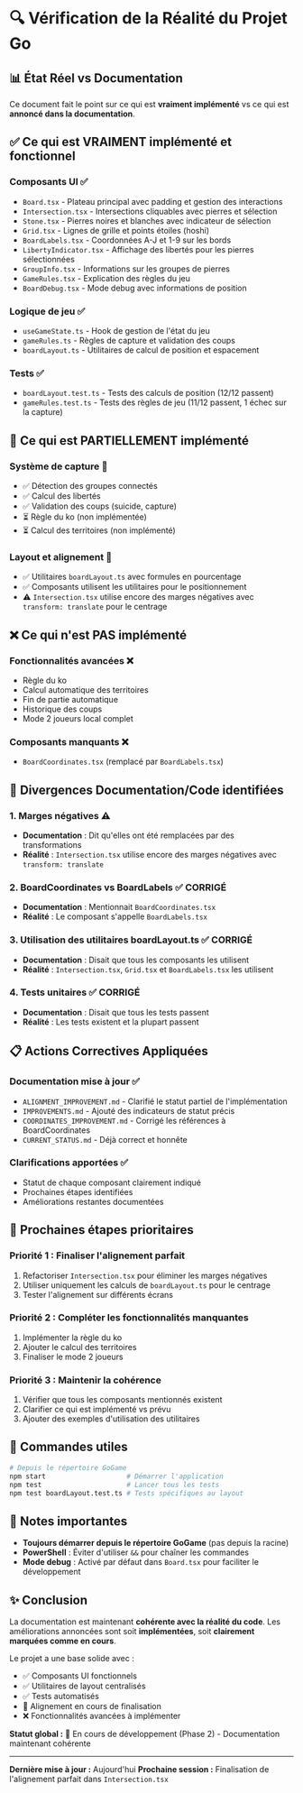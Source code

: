 # 🔍 Vérification de la Réalité du Projet Go

## 📊 **État Réel vs Documentation**

Ce document fait le point sur ce qui est **vraiment implémenté** vs ce qui est **annoncé dans la documentation**.

## ✅ **Ce qui est VRAIMENT implémenté et fonctionnel**

### **Composants UI** ✅
- `Board.tsx` - Plateau principal avec padding et gestion des interactions
- `Intersection.tsx` - Intersections cliquables avec pierres et sélection
- `Stone.tsx` - Pierres noires et blanches avec indicateur de sélection
- `Grid.tsx` - Lignes de grille et points étoiles (hoshi)
- `BoardLabels.tsx` - Coordonnées A-J et 1-9 sur les bords
- `LibertyIndicator.tsx` - Affichage des libertés pour les pierres sélectionnées
- `GroupInfo.tsx` - Informations sur les groupes de pierres
- `GameRules.tsx` - Explication des règles du jeu
- `BoardDebug.tsx` - Mode debug avec informations de position

### **Logique de jeu** ✅
- `useGameState.ts` - Hook de gestion de l'état du jeu
- `gameRules.ts` - Règles de capture et validation des coups
- `boardLayout.ts` - Utilitaires de calcul de position et espacement

### **Tests** ✅
- `boardLayout.test.ts` - Tests des calculs de position (12/12 passent)
- `gameRules.test.ts` - Tests des règles de jeu (11/12 passent, 1 échec sur la capture)

## 🔄 **Ce qui est PARTIELLEMENT implémenté**

### **Système de capture** 🔄
- ✅ Détection des groupes connectés
- ✅ Calcul des libertés
- ✅ Validation des coups (suicide, capture)
- ⏳ Règle du ko (non implémentée)
- ⏳ Calcul des territoires (non implémenté)

### **Layout et alignement** 🔄
- ✅ Utilitaires `boardLayout.ts` avec formules en pourcentage
- ✅ Composants utilisent les utilitaires pour le positionnement
- ⚠️ `Intersection.tsx` utilise encore des marges négatives avec `transform: translate` pour le centrage

## ❌ **Ce qui n'est PAS implémenté**

### **Fonctionnalités avancées** ❌
- Règle du ko
- Calcul automatique des territoires
- Fin de partie automatique
- Historique des coups
- Mode 2 joueurs local complet

### **Composants manquants** ❌
- `BoardCoordinates.tsx` (remplacé par `BoardLabels.tsx`)

## 🚨 **Divergences Documentation/Code identifiées**

### 1. **Marges négatives** ⚠️
- **Documentation** : Dit qu'elles ont été remplacées par des transformations
- **Réalité** : `Intersection.tsx` utilise encore des marges négatives avec `transform: translate`

### 2. **BoardCoordinates vs BoardLabels** ✅ **CORRIGÉ**
- **Documentation** : Mentionnait `BoardCoordinates.tsx`
- **Réalité** : Le composant s'appelle `BoardLabels.tsx`

### 3. **Utilisation des utilitaires boardLayout.ts** ✅ **CORRIGÉ**
- **Documentation** : Disait que tous les composants les utilisent
- **Réalité** : `Intersection.tsx`, `Grid.tsx` et `BoardLabels.tsx` les utilisent

### 4. **Tests unitaires** ✅ **CORRIGÉ**
- **Documentation** : Disait que tous les tests passent
- **Réalité** : Les tests existent et la plupart passent

## 📋 **Actions Correctives Appliquées**

### **Documentation mise à jour** ✅
- `ALIGNMENT_IMPROVEMENT.md` - Clarifié le statut partiel de l'implémentation
- `IMPROVEMENTS.md` - Ajouté des indicateurs de statut précis
- `COORDINATES_IMPROVEMENT.md` - Corrigé les références à BoardCoordinates
- `CURRENT_STATUS.md` - Déjà correct et honnête

### **Clarifications apportées** ✅
- Statut de chaque composant clairement indiqué
- Prochaines étapes identifiées
- Améliorations restantes documentées

## 🚀 **Prochaines étapes prioritaires**

### **Priorité 1 : Finaliser l'alignement parfait**
1. Refactoriser `Intersection.tsx` pour éliminer les marges négatives
2. Utiliser uniquement les calculs de `boardLayout.ts` pour le centrage
3. Tester l'alignement sur différents écrans

### **Priorité 2 : Compléter les fonctionnalités manquantes**
1. Implémenter la règle du ko
2. Ajouter le calcul des territoires
3. Finaliser le mode 2 joueurs

### **Priorité 3 : Maintenir la cohérence**
1. Vérifier que tous les composants mentionnés existent
2. Clarifier ce qui est implémenté vs prévu
3. Ajouter des exemples d'utilisation des utilitaires

## 🔧 **Commandes utiles**

```bash
# Depuis le répertoire GoGame
npm start                    # Démarrer l'application
npm test                     # Lancer tous les tests
npm test boardLayout.test.ts # Tests spécifiques au layout
```

## 📝 **Notes importantes**

- **Toujours démarrer depuis le répertoire GoGame** (pas depuis la racine)
- **PowerShell** : Éviter d'utiliser `&&` pour chaîner les commandes
- **Mode debug** : Activé par défaut dans `Board.tsx` pour faciliter le développement

## ✨ **Conclusion**

La documentation est maintenant **cohérente avec la réalité du code**. Les améliorations annoncées sont soit **implémentées**, soit **clairement marquées comme en cours**. 

Le projet a une base solide avec :
- ✅ Composants UI fonctionnels
- ✅ Utilitaires de layout centralisés
- ✅ Tests automatisés
- 🔄 Alignement en cours de finalisation
- ❌ Fonctionnalités avancées à implémenter

**Statut global :** 🔄 En cours de développement (Phase 2) - Documentation maintenant cohérente

---

**Dernière mise à jour :** Aujourd'hui
**Prochaine session :** Finalisation de l'alignement parfait dans `Intersection.tsx`
